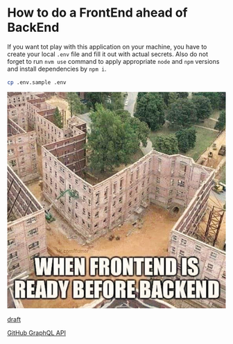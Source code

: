 # How to do a FrontEnd ahead of BackEnd

If you want tot play with this application on your machine, you have to create your local `.env` file and fill it out with actual secrets.
Also do not forget to run `nvm use` command to apply appropriate `node` and `npm` versions and install dependencies by `npm i`.

```sh
cp .env.sample .env
```

![Funny picture "When frontend is ready before backend"](./docs/funny-pic.jpg)

[draft](https://docs.google.com/document/d/1V9X_ti29q5a_YaC0WnQourGNt2nXsIqijOGyzXWk8kY/edit#heading=h.i07jo4y412ce)

[GitHub GraphQL API](https://studio.apollographql.com/public/github/home?variant=current)
